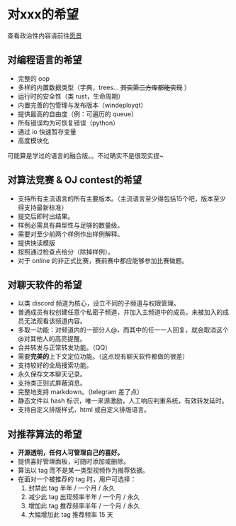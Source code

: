 # 对xxx的希望
查看政治性内容请前往[愿景](../hide/wish.md)
## 对编程语言的希望

* 完整的 oop
* 多样的内置数据类型（字典，trees... ~~其实第三方库都能实现~~ ）
* 运行时的安全性（类 rust，生命周期）
* 内置完善的包管理与发布版本（windeployqt）
* 提供最高的自由度（例：可遍历的 queue）
* 所有错误均为可恢复错误（python）
* 通过 io 快速暂存变量
* 高度模块化

可能算是学过的语言的融合版。。不过确实不是很现实捏~

## 对算法竞赛 & OJ contest的希望

* 支持所有主流语言的所有主要版本。（主流语言至少得包括15个吧，版本至少得支持最新标准）
* 提交后即时出结果。
* 样例必需具有典型性与足够的数量级。
* 需要对至少前两个样例作出样例解释。
* 提供快读模版
* 按照通过检查点给分（除掉样例）。
* 对于 online 的非正式比赛，赛前赛中都应能够参加比赛做题。

## 对聊天软件的希望
* 以类 discord 频道为核心，设立不同的子频道与权限管理。
* 普通成员有权创建任意个私密子频道，并加入主频道中的成员。未被加入的成员无法观看该频道内容。
* 多取一功能：对频道内的一部分人@，而其中的任一一人回复，就会取消这个@对其他人的高亮提醒。
* 合并转发与正常转发功能。（QQ）
* 需要**完美的**上下文定位功能。（这点现有聊天软件都做的很差）
* 支持较好的全局搜索功能。
* 永久保存文本聊天记录。
* 支持类正则式屏蔽消息。
* 完整地支持 markdown。（telegram 差了点）
* 静态文件以 hash 标识，唯一来源激励，人工响应判重系统，有效转发延时。
* 支持自定义排版样式，html 或自定义排版语言。

## 对推荐算法的希望
* **开源透明，任何人可管理自己的喜好。**
* 提供喜好管理面板，可随时添加或删除。
* 算法以 tag 而不是某一类型视频作为推荐依据。
* 在面对一个被推荐的 tag 时，用户可选择：
    1. 封禁此 tag 半年 / 一个月 / 永久
    2. 减少此 tag 出现频率半年 / 一个月 / 永久
    3. 增加此 tag 推荐频率半年 / 一个月 / 永久
    4. 大幅增加此 tag 推荐频率 15 天